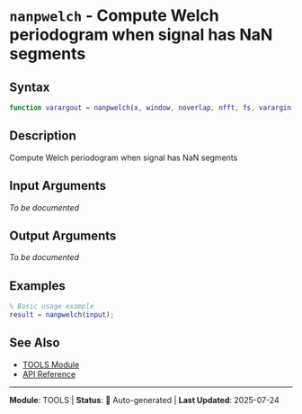 # `nanpwelch` - Compute Welch periodogram when signal has NaN segments

## Syntax

```matlab
function varargout = nanpwelch(x, window, noverlap, nfft, fs, varargin)
```

## Description

Compute Welch periodogram when signal has NaN segments

## Input Arguments

*To be documented*

## Output Arguments

*To be documented*

## Examples

```matlab
% Basic usage example
result = nanpwelch(input);
```

## See Also

- [TOOLS Module](README.md)
- [API Reference](../README.md)

---

**Module**: TOOLS | **Status**: 🔄 Auto-generated | **Last Updated**: 2025-07-24
